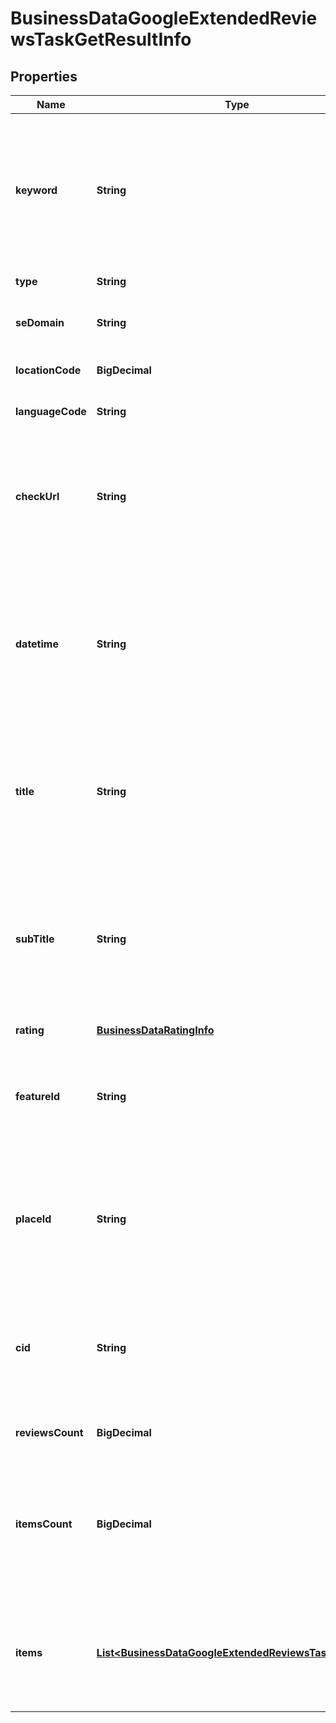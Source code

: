 

# BusinessDataGoogleExtendedReviewsTaskGetResultInfo


## Properties

| Name | Type | Description | Notes |
|------------ | ------------- | ------------- | -------------|
|**keyword** | **String** | keyword received in a POST array keyword is returned with decoded %## (plus character ‘+’ will be decoded to a space character) |  [optional] |
|**type** | **String** | type of element |  [optional] |
|**seDomain** | **String** | search engine domain in a POST array |  [optional] |
|**locationCode** | **BigDecimal** | location code in a POST array |  [optional] |
|**languageCode** | **String** | language code in a POST array |  [optional] |
|**checkUrl** | **String** | direct URL to search engine results you can use it to make sure that we provided accurate results |  [optional] |
|**datetime** | **String** | date and time when the result was received in the UTC format: “yyyy-mm-dd hh-mm-ss +00:00” example: 2019-11-15 12:57:46 +00:00 |  [optional] |
|**title** | **String** | title of the ‘reviews’ element in SERP the name of the local establishment for which the reviews are collected |  [optional] |
|**subTitle** | **String** | subtitle of the ‘reviews’ element in SERP additional information (e.g., address) on the ‘reviews’ element for which the reviews are collected |  [optional] |
|**rating** | [**BusinessDataRatingInfo**](BusinessDataRatingInfo.md) |  |  [optional] |
|**featureId** | **String** | the unique identifier of the ‘reviews’ element in SERP learn more about the identifier in this help center article |  [optional] |
|**placeId** | **String** | unique identifier of a business location assigned by Google learn more about the identifier in this help center article |  [optional] |
|**cid** | **String** | google-defined client id unique id of a local establishment learn more about the identifier in this help center article |  [optional] |
|**reviewsCount** | **BigDecimal** | the total number of reviews |  [optional] |
|**itemsCount** | **BigDecimal** | the number of reviews items in the results array you can get more results by using the depth parameter when setting a task |  [optional] |
|**items** | [**List&lt;BusinessDataGoogleExtendedReviewsTaskGetItem&gt;**](BusinessDataGoogleExtendedReviewsTaskGetItem.md) | found reviews you can get more results by using the depth parameter when setting a task |  [optional] |



